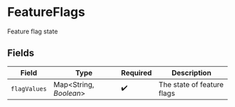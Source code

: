 # FeatureFlags

Feature flag state


## Fields

| Field                      | Type                       | Required                   | Description                |
| -------------------------- | -------------------------- | -------------------------- | -------------------------- |
| `flagValues`               | Map<String, *Boolean*>     | :heavy_check_mark:         | The state of feature flags |